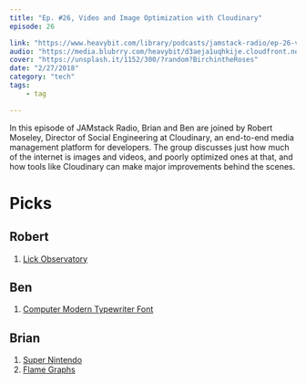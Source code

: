 ```yaml
---
title: "Ep. #26, Video and Image Optimization with Cloudinary"
episode: 26

link: "https://www.heavybit.com/library/podcasts/jamstack-radio/ep-26-video-and-image-optimization-with-cloudinary/"
audio: "https://media.blubrry.com/heavybit/d3aeja1uqhkije.cloudfront.net/podcasts/jamstack-radio/20171107-jamstack-radio-026.mp3"
cover: "https://unsplash.it/1152/300/?random?BirchintheRoses"
date: "2/27/2018"
category: "tech"
tags:
    - tag

---
```


In this episode of JAMstack Radio, Brian and Ben are joined by Robert Moseley, Director of Social Engineering at Cloudinary, an end-to-end media management platform for developers. The group discusses just how much of the internet is images and videos, and poorly optimized ones at that, and how tools like Cloudinary can make major improvements behind the scenes.

# Picks

## Robert

1. [Lick Observatory](https://www.ucolick.org/main/visit/info.html)


## Ben

1. [Computer Modern Typewriter Font](http://www.tug.dk/FontCatalogue/computermoderntypewriterproportional/)

## Brian

1. [Super Nintendo](https://www.nintendo.com/super-nes-classic/)
2. [Flame Graphs](http://www.brendangregg.com/flamegraphs.html)
